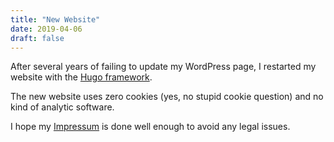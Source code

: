 ```yaml
---
title: "New Website"
date: 2019-04-06
draft: false
---
```


After several years of failing to update my WordPress page, I restarted my website with the [Hugo framework](https://gohugo.io/).

The new website uses zero cookies (yes, no stupid cookie question) and no kind of analytic software.

I hope my [Impressum](/impressum/) is done well enough to avoid any legal issues.
